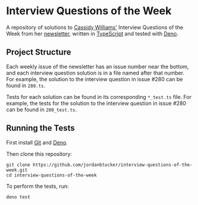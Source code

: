 # Interview Questions of the Week

A repository of solutions to [Cassidy Williams'] Interview Questions of the Week
from her [newsletter], written in [TypeScript] and tested with [Deno].

## Project Structure

Each weekly issue of the newsletter has an issue number near the bottom, and
each interview question solution is in a file named after that number. For
example, the solution to the interview question in issue #280 can be found in
`280.ts`.

Tests for each solution can be found in its corresponding `*_test.ts` file. For
example, the tests for the solution to the interview question in issue #280 can
be found in `280_test.ts`.

## Running the Tests

First install [Git] and [Deno].

Then clone this repository:

```
git clone https://github.com/jordanbtucker/interview-questions-of-the-week.git
cd interview-questions-of-the-week
```

To perform the tests, run:

```
deno test
```

[Cassidy Williams']: https://cassidoo.co/
[Deno]: https://deno.land/
[Git]: https://git-scm.com/
[newsletter]: https://cassidoo.co/newsletter/
[TypeScript]: https://www.typescriptlang.org/
